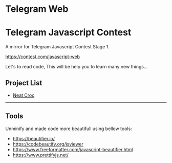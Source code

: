 # Telegram Web

# Telegram Javascript Contest

A mirror for Telegram Javascript Contest Stage 1.

https://contest.com/javascript-web

Let's to read code, This will be help you to learn many new things...

## Project List

- [Neat Croc](1/)

------------

## Tools

Unminify and made code more beautifull using bellow tools:

- https://beautifier.io/
- https://codebeautify.org/jsviewer
- https://www.freeformatter.com/javascript-beautifier.html
- https://www.prettifyjs.net/
